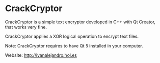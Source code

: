 # CrackCryptor

CrackCryptor is a simple text encryptor developed in C++ with Qt Creator, that works very fine.

CrackCryptor applies a XOR logical operation to encrypt text files.

Note: CrackCryptor requires to have Qt 5 installed in your computer.

Website: http://ivanalejandro.hol.es
